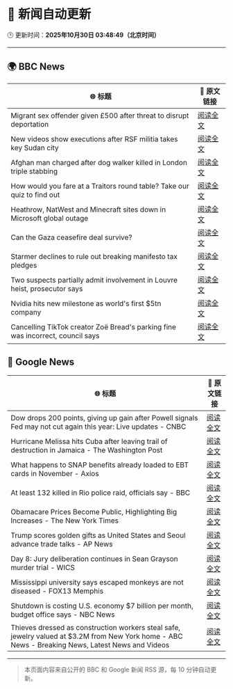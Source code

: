# 🧠 新闻自动更新

🕒 更新时间：**2025年10月30日 03:48:49（北京时间）**

---

## 🌍 BBC News

| 🌐 标题 | 🔗 原文链接 |
|--------|-------------|
| Migrant sex offender given £500 after threat to disrupt deportation | [阅读全文](https://www.bbc.com/news/articles/cly9rxlvp85o?at_medium=RSS&at_campaign=rss) |
| New videos show executions after RSF militia takes key Sudan city | [阅读全文](https://www.bbc.com/news/articles/cd9kjw515pyo?at_medium=RSS&at_campaign=rss) |
| Afghan man charged after dog walker killed in London triple stabbing | [阅读全文](https://www.bbc.com/news/articles/c2lp7wx740go?at_medium=RSS&at_campaign=rss) |
| How would you fare at a Traitors round table? Take our quiz to find out | [阅读全文](https://www.bbc.com/news/articles/cx20545pdedo?at_medium=RSS&at_campaign=rss) |
| Heathrow, NatWest and Minecraft sites down in Microsoft global outage | [阅读全文](https://www.bbc.com/news/articles/c3rj45n4x5eo?at_medium=RSS&at_campaign=rss) |
| Can the Gaza ceasefire deal survive? | [阅读全文](https://www.bbc.com/news/articles/ckgk4x5ze3mo?at_medium=RSS&at_campaign=rss) |
| Starmer declines to rule out breaking manifesto tax pledges | [阅读全文](https://www.bbc.com/news/articles/cz7p15z1y45o?at_medium=RSS&at_campaign=rss) |
| Two suspects partially admit involvement in Louvre heist, prosecutor says | [阅读全文](https://www.bbc.com/news/articles/c77z607g14go?at_medium=RSS&at_campaign=rss) |
| Nvidia hits new milestone as world's first $5tn company | [阅读全文](https://www.bbc.com/news/articles/cp8e970vn5vo?at_medium=RSS&at_campaign=rss) |
| Cancelling TikTok creator Zoë Bread's parking fine was incorrect, council says | [阅读全文](https://www.bbc.com/news/articles/cx2pxkp80pzo?at_medium=RSS&at_campaign=rss) |

## 📰 Google News

| 🌐 标题 | 🔗 原文链接 |
|--------|-------------|
| Dow drops 200 points, giving up gain after Powell signals Fed may not cut again this year: Live updates - CNBC | [阅读全文](https://news.google.com/rss/articles/CBMieEFVX3lxTE8yYUstbXpjYlc5dUY5d3duQzhHdENxVkRVTlNDaEpBczFmdUVNMi1wcnVCanlaRGdRaUZQblVUN2g4ZzB5bUtaU010UngyU2NfUDdyOGI1c0JRdDg2T2lUdDNUQzNWSHpRYUtBaVhCWXhwU0FhOTJaNdIBfkFVX3lxTFBTV0ZEcUtTekx3ZmdKMHRDN3h6OHA0VWozLTFIUVItMU5Vd2Zza3I0R3JHN3EwZ1pYd0lvZVVDUC1ndnBXaGtHXzA2NnNTdmJoTUtFZG81ejJOLVh0RnplRGxyZlpsSDlsWG90RlhQajNHX3QwNmxaZ2dQNXpBQQ?oc=5) |
| Hurricane Melissa hits Cuba after leaving trail of destruction in Jamaica - The Washington Post | [阅读全文](https://news.google.com/rss/articles/CBMikgFBVV95cUxPSkFLa3lSanJMWmlmS05kRURTeUFUZ2F6WjdYZzBsQUhxWFNJZ0VBaDlheGxoRkZram5qWUZaODVYSHY3TGlHMUxpbE5HVFRqYWNhZmRZQTYwU21nRU5yejI3dkdjMENfSzlvNVl3cFJuTWxoeWY2VTdwaUdsalQ2NFZmVEhnMVpBbnhGT3RXd3BwUQ?oc=5) |
| What happens to SNAP benefits already loaded to EBT cards in November - Axios | [阅读全文](https://news.google.com/rss/articles/CBMic0FVX3lxTE0xUE9HWDhPVTZIVHRaUjJJRWZJSDFXbm1kUDU5cC0zZWJyQUFWSTVwbzhHQUhDamptMXNYeVo2SXNtWlFKcjJNa1hSdWpycTNnUHhLNHpqOWJuNjViZGFSZTFnaUhRc0l4MW83XzNLaFhBSW8?oc=5) |
| At least 132 killed in Rio police raid, officials say - BBC | [阅读全文](https://news.google.com/rss/articles/CBMiWkFVX3lxTE9kam9GMHVHeWpJdkRFVkZCZ0lZVmN4ejZyX281UjB0aUxubWxKV2FsODVPNTY1VTFvMDAwbHFGOFl5c1l2VlNtRmgyc0RtaTE4VFc2RlhnUEU4Z9IBX0FVX3lxTE00N0x1aENYaXA0ZjhST2F1ejIxbDB3Z0tndHRqVzNYOGZ6Rjh2dy1NTThmXy1qZy1EWUpyOXFyNU01OUxLYWlkUGhYNUNRdkVBekRZbk94S3RoT1VvRHJV?oc=5) |
| Obamacare Prices Become Public, Highlighting Big Increases - The New York Times | [阅读全文](https://news.google.com/rss/articles/CBMihwFBVV95cUxNSWNnNUhuT0NlakVFcTJmbVpnU0xmS0cwbEVNQUNRRXVubHRyU29IbWZRZVM4OXhFbm5Vb0JIaHZ4bVZqZzNqZExpVC1Sd2tUbTV1SVhVNW1LZjZwZGFDYkVncFgtWmZteFN3djlxMHNMWVE5MDR5LU5BbnJ5V0VoN1FHV09tX2s?oc=5) |
| Trump scores golden gifts as United States and Seoul advance trade talks - AP News | [阅读全文](https://news.google.com/rss/articles/CBMimwFBVV95cUxQZVladEl3YlJmZmNMN3NqNlRBMXJzTF9WRDdhcHpMWm0tX29lOTlmMDZLU2RfWmhJZXg3MGc0SzBTaThNUVpzUHFuMUVjRUc0bU9uaG0xVVNfQ0p4MUlCZjRaQWhCUGNmY09FQnJ6Tm5xeXdOaWhFTGFYbGxhTXZVeWROSm1PMDBIWFFBOFdGQjNkOEVMV05VYTFjdw?oc=5) |
| Day 8: Jury deliberation continues in Sean Grayson murder trial - WICS | [阅读全文](https://news.google.com/rss/articles/CBMioAFBVV95cUxNVU40QkdCSXVJbDlxOTQ4MU1pT1c5VzB3YXpkMk9mcEtoX2FxMVBFbFQzNlRqZldfQmxTekpKSGMtU3Vldi14WnRHbUx2TUo1YkE3b1IwZEpoZFEyWjlUM1p1Nk05SXhTc1JhdlhjcnVqcGtrb2ZiWGhYZ0hKbG1NV0tZXzltb00yNTkzZDAxdDF3czdlNFZBRXo2RmFGbDRr?oc=5) |
| Mississippi university says escaped monkeys are not diseased - FOX13 Memphis | [阅读全文](https://news.google.com/rss/articles/CBMi3AFBVV95cUxQWmNvZ3NwZWFXdzFOMkdRZU5wWVVxWTVhSFF3R1NVZ19Oa2VCeFhzamtUSkk2ZUxlS0ptSXdEOWVFcktPMlhUVTlySHM3YUFRR25Ea1FYaDVYNE9Ddl80dzRlY2FwcFVucWtjMmZNRUVhWXFmLTQ5M3lnbmFKMnkyc05aVjBmVWhvN19scktZdWlCQWJkaEFCMzVZa2VsZE5mRmhpYW5HZHhlSEMtQVZIeHJCSjhCU3EydTdPVS1JOUJzdldVRzl6V2dpN09BYmVVMmtuVEhadG4tSUI2?oc=5) |
| Shutdown is costing U.S. economy $7 billion per month, budget office says - NBC News | [阅读全文](https://news.google.com/rss/articles/CBMiogFBVV95cUxPc0ttZ290cWItUjNud3lhSVFPLUVuQVJCVGw4Z2JMVzJaalpfN1FPemJfQnl4ZnNBVUdaQlZNc3QyaW1EVHZOT0VPVzJvVEkxUlI3REN0V3BSUHQ1Zll1ZGpLUFpsUndPTExMdWczMUl3WFljb2NoSlhqenM2T0pWZzlvN2dONnNxQTZYU2hUM3pEdm9MUXRpMXVWR3NMeUNNQmfSAVZBVV95cUxPRmNLQXh1Zm0xT2VrcGtXYzNXa2pqNktiYVlpNjUtbFdtemJOSlRtWWVGZlpSMjVYSHFQMEpQeWhtNDJ4MGhmU3JOUFVobGdYU1hndENOdw?oc=5) |
| Thieves dressed as construction workers steal safe, jewelry valued at $3.2M from New York home - ABC News - Breaking News, Latest News and Videos | [阅读全文](https://news.google.com/rss/articles/CBMiqwFBVV95cUxQREVuSGxiTXJ6XzRQa3QyOXhrYVUzRVprbUpid2Q5ZzVrNm5XVndjYUZSX2ZKNkMzcUlBU2U4bXlaUFl2bFk1dklTbnpIOFdoak1BMWxGOXpUTXhWbnJCdW9MYnpzRlRQNHhxT0FVV0J6RjlYU0RCR3lZeWczdWRjSkZSMjFPaEpxckpjVmd0c3A2bUt0cDN4TWJsb3plbkEwc0tQM21NS2h0M1HSAbABQVVfeXFMT1RBcGFFLUVHUTIzWjBTR1QtX1Yxa3lLYlV2eFVjRmdXZGhKUkU1am1SVmJ2U3Fwdng4MzN3anNRVzc5cm5od0ltRTlzN1BrSXA3amFxTnBrcDRsa21wUUIwb3F5QzZmMllzY3EzWVY2cHJWcVlOUGlYMU1EVGE0WmFuV0ZzUE1sX1lJTldFX1ZxVmZpbzByZlhPLTZtRmFMOFFPaFhwNHNod3RERW9CUVU?oc=5) |

---
> 本页面内容来自公开的 BBC 和 Google 新闻 RSS 源，每 10 分钟自动更新。